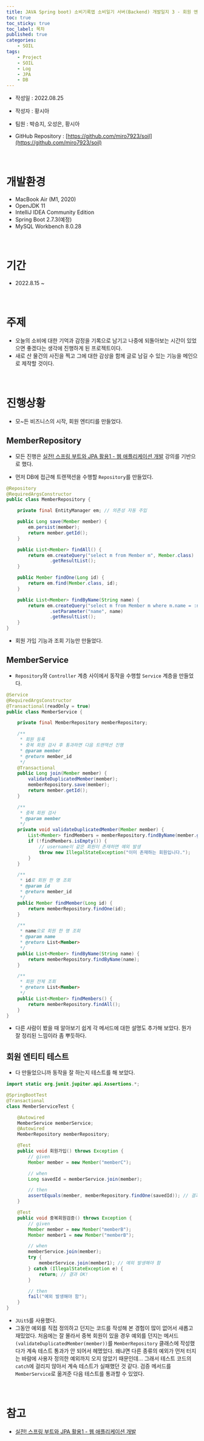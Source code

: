 ```yaml
---
title: JAVA Spring boot) 소비기록앱 소비일기 서버(Backend) 개발일지 3 - 회원 엔티티 개발(with JPA)
toc: true
toc_sticky: true
toc_label: 목차
published: true
categories:
    - SOIL
tags:
    - Project
    - SOIL
    - Log
    - JPA
    - DB
---
```


* 작성일 : 2022.08.25
* 작성자 : 황시아

* 팀원 : 박승지, 오성은, 황시아
* GitHub Repository : [https://github.com/miro7923/soil](https://github.com/miro7923/soil)<br><br><br>

# 개발환경
* MacBook Air (M1, 2020)
* OpenJDK 11
* IntelliJ IDEA Community Edition
* Spring Boot 2.7.3(예정)
* MySQL Workbench 8.0.28<br><br><br>

# 기간
* 2022.8.15 ~ <br><br><br>

# 주제
* 오늘의 소비에 대한 기억과 감정을 기록으로 남기고 나중에 되돌아보는 시간이 있었으면 좋겠다는 생각에 진행하게 된 프로젝트이다.
* 새로 산 물건의 사진을 찍고 그에 대한 감상을 함께 글로 남길 수 있는 기능을 메인으로 제작할 것이다.<br><br><br>

# 진행상황
* 모~든 비즈니스의 시작, 회원 엔티티를 만들었다.

## MemberRepository

* 모든 진행은 [실전! 스프링 부트와 JPA 활용1 - 웹 애플리케이션 개발](https://www.inflearn.com/course/%EC%8A%A4%ED%94%84%EB%A7%81%EB%B6%80%ED%8A%B8-JPA-%ED%99%9C%EC%9A%A9-1/dashboard) 강의를 기반으로 했다.

* 먼저 DB에 접근해 트랜잭션을 수행할 `Repository`를 만들었다.

```java
@Repository
@RequiredArgsConstructor
public class MemberRepository {

    private final EntityManager em; // 의존성 자동 주입

    public Long save(Member member) {
        em.persist(member);
        return member.getId();
    }

    public List<Member> findAll() {
        return em.createQuery("select m from Member m", Member.class)
                .getResultList();
    }

    public Member findOne(Long id) {
        return em.find(Member.class, id);
    }

    public List<Member> findByName(String name) {
        return em.createQuery("select m from Member m where m.name = :name", Member.class)
                .setParameter("name", name)
                .getResultList();
    }
}
```

* 회원 가입 기능과 조회 기능만 만들었다.

## MemberService
* `Repository`와 `Controller` 계층 사이에서 동작을 수행할 `Service` 계층을 만들었다.

```java
@Service
@RequiredArgsConstructor
@Transactional(readOnly = true)
public class MemberService {

    private final MemberRepository memberRepository;

    /**
     * 회원 등록
     * 중복 회원 검사 후 통과하면 다음 트랜잭션 진행
     * @param member
     * @return member_id
     */
    @Transactional
    public Long join(Member member) {
        validateDuplicatedMember(member);
        memberRepository.save(member);
        return member.getId();
    }

    /**
     * 중복 회원 검사
     * @param member
     */
    private void validateDuplicatedMember(Member member) {
        List<Member> findMembers = memberRepository.findByName(member.getName());
        if (!findMembers.isEmpty()) {
            // username이 같은 회원이 존재하면 예외 발생
            throw new IllegalStateException("이미 존재하는 회원입니다.");
        }
    }

    /**
     * id로 회원 한 명 조회
     * @param id
     * @return member_id
     */
    public Member findMember(Long id) {
        return memberRepository.findOne(id);
    }

    /**
     * name으로 회원 한 명 조회
     * @param name
     * @return List<Member>
     */
    public List<Member> findByName(String name) {
        return memberRepository.findByName(name);
    }

    /**
     * 회원 전체 조회
     * @return List<Member>
     */
    public List<Member> findMembers() {
        return memberRepository.findAll();
    }
}
```

* 다른 사람이 봤을 때 알아보기 쉽게 각 메서드에 대한 설명도 추가해 보았다. 뭔가 잘 정리된 느낌이라 좀 뿌듯하다.

## 회원 엔티티 테스트
* 다 만들었으니까 동작을 잘 하는지 테스트를 해 보았다.

```java
import static org.junit.jupiter.api.Assertions.*;

@SpringBootTest
@Transactional
class MemberServiceTest {

    @Autowired
    MemberService memberService;
    @Autowired
    MemberRepository memberRepository;

    @Test
    public void 회원가입() throws Exception {
        // given
        Member member = new Member("memberC");

        // when
        Long savedId = memberService.join(member);

        // then
        assertEquals(member, memberRepository.findOne(savedId)); // 결과 OK!
    }

    @Test
    public void 중복회원검증() throws Exception {
        // given
        Member member = new Member("memberB");
        Member member1 = new Member("memberB");

        // when
        memberService.join(member);
        try {
            memberService.join(member1); // 예외 발생해야 함
        } catch (IllegalStateException e) {
            return; // 결과 OK!
        }

        // then
        fail("예외 발생해야 함");
    }
}
```

* `JUit5`를 사용했다.
* 그동안 예외를 직접 정의하고 던지는 코드를 작성해 본 경험이 많이 없어서 새롭고 재밌었다. 처음에는 잘 몰라서 중복 회원이 있을 경우 예외를 던지는 메서드`(validateDuplicatedMember(member))`를 `MemberRepository` 클래스에 작성했다가 계속 테스트 통과가 안 되어서 헤멨었다. 왜냐면 다른 종류의 예외가 먼저 터지는 바람에 사용자 정의한 예외까지 오지 않았기 때문인데... 그래서 테스트 코드의 `catch`에 걸리지 않아서 계속 테스트가 실패했던 것 같다. 검증 메서드를 `MemberService`로 옮겨준 다음 테스트를 통과할 수 있었다.<br><br><br>

# 참고
* [실전! 스프링 부트와 JPA 활용1 - 웹 애플리케이션 개발](https://www.inflearn.com/course/%EC%8A%A4%ED%94%84%EB%A7%81%EB%B6%80%ED%8A%B8-JPA-%ED%99%9C%EC%9A%A9-1/dashboard)
